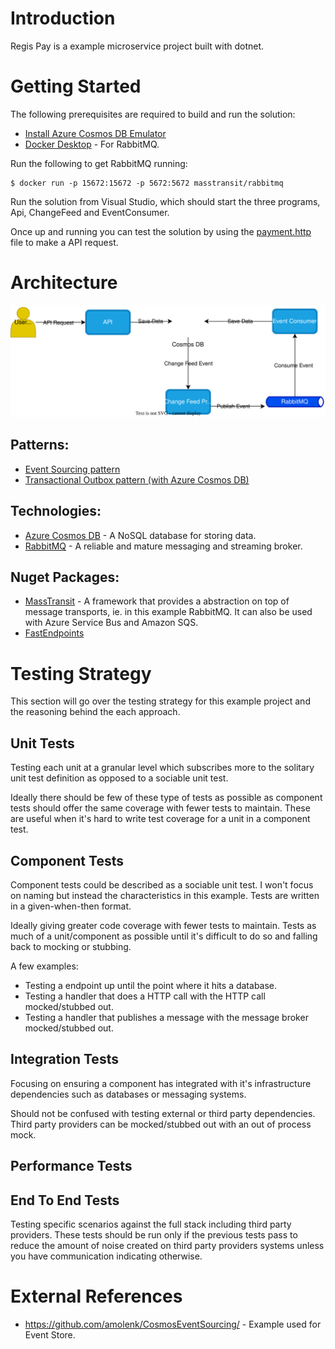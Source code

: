 # Introduction

Regis Pay is a example microservice project built with dotnet. 

# Getting Started

The following prerequisites are required to build and run the solution:
- [Install Azure Cosmos DB Emulator](https://learn.microsoft.com/en-us/azure/cosmos-db/how-to-develop-emulator?tabs=windows%2Ccsharp&pivots=api-nosql#install-the-emulator)
- [Docker Desktop](https://docs.docker.com/desktop/) - For RabbitMQ.

Run the following to get RabbitMQ running:

```
$ docker run -p 15672:15672 -p 5672:5672 masstransit/rabbitmq
```

Run the solution from Visual Studio, which should start the three programs, Api, ChangeFeed and EventConsumer.

Once up and running you can test the solution by using the [payment.http](local/payment.http) file to make a API request.

# Architecture

![Architecture diagram](./architecture.drawio.svg)

## Patterns: 
- [Event Sourcing pattern](https://learn.microsoft.com/en-us/azure/architecture/patterns/event-sourcing)
- [Transactional Outbox pattern (with Azure Cosmos DB)](https://learn.microsoft.com/en-us/azure/architecture/databases/guide/transactional-outbox-cosmos)

## Technologies: 

- [Azure Cosmos DB](https://azure.microsoft.com/en-gb/products/cosmos-db) - A NoSQL database for storing data. 
- [RabbitMQ](https://www.rabbitmq.com/) - A reliable and mature messaging and streaming broker.

## Nuget Packages: 

- [MassTransit](https://masstransit.io/) - A framework that provides a abstraction on top of message transports, ie. in this example RabbitMQ. It can also be used with Azure Service Bus and Amazon SQS.
- [FastEndpoints](https://fast-endpoints.com/)  


# Testing Strategy

This section will go over the testing strategy for this example project and the reasoning behind the each approach.

## Unit Tests

Testing each unit at a granular level which subscribes more to the solitary unit test definition as opposed to a sociable unit test.

Ideally there should be few of these type of tests as possible as component tests should offer the same coverage with fewer tests to maintain. These are useful when it's hard to write test coverage for a unit in a component test.

## Component Tests

Component tests could be described as a sociable unit test. I won't focus on naming but instead the characteristics in this example. Tests are written in a given-when-then format.

Ideally giving greater code coverage with fewer tests to maintain. Tests as much of a unit/component as possible until it's difficult to do so and falling back to mocking or stubbing.

A few examples:
- Testing a endpoint up until the point where it hits a database. 
- Testing a handler that does a HTTP call with the HTTP call mocked/stubbed out.
- Testing a handler that publishes a message with the message broker mocked/stubbed out.

## Integration Tests

Focusing on ensuring a component has integrated with it's infrastructure dependencies such as databases or messaging systems.

Should not be confused with testing external or third party dependencies. Third party providers can be mocked/stubbed out with an out of process mock.

## Performance Tests



## End To End Tests

Testing specific scenarios against the full stack including third party providers. These tests should be run only if the previous tests pass to reduce the amount of noise created on third party providers systems unless you have communication indicating otherwise.

# External References

- https://github.com/amolenk/CosmosEventSourcing/ - Example used for Event Store.